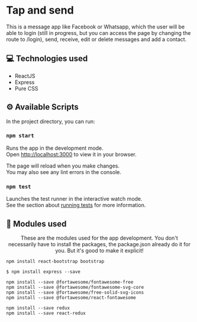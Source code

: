 # Tap and send

This is a message app like Facebook or Whatsapp, which the user will be able to login (still in progress, but you can access the page by changing the route to /login), send, receive, edit or delete messages and add a contact.

## 💻 Technologies used
- ReactJS
- Express
- Pure CSS

## ⚙️ Available Scripts

In the project directory, you can run:

### `npm start`

Runs the app in the development mode.\
Open [http://localhost:3000](http://localhost:3000) to view it in your browser.

The page will reload when you make changes.\
You may also see any lint errors in the console.

### `npm test`

Launches the test runner in the interactive watch mode.\
See the section about [running tests](https://facebook.github.io/create-react-app/docs/running-tests) for more information.

## 📁 Modules used
<p align="center">These are the modules used for the app development. You don't necessarily have to install the packages, the package.json already do it for you. But it's good to make it explicit!</p>

```
npm install react-bootstrap bootstrap
```

```
$ npm install express --save
```

```
npm install --save @fortawesome/fontawesome-free
npm install --save @fortawesome/fontawesome-svg-core
npm install --save @fortawesome/free-solid-svg-icons
npm install --save @fortawesome/react-fontawesome
```

```
npm install --save redux
npm install --save react-redux
```

